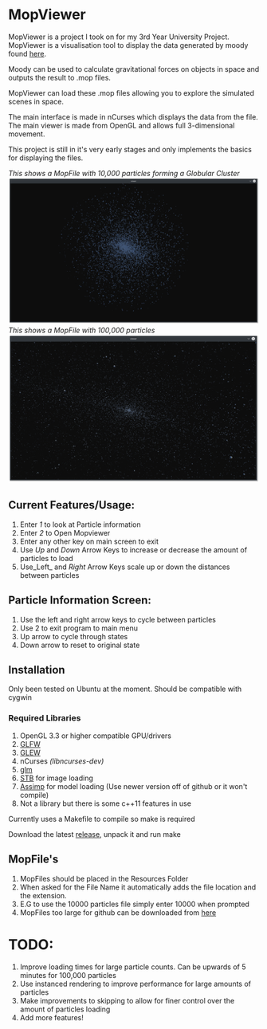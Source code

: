 # MopViewer
MopViewer is a project I took on for my 3rd Year University Project. MopViewer
is a visualisation tool to display the data generated by moody found [here](https://gitlab.com/carey.pridgeon/moody).

Moody can be used to calculate gravitational forces on objects in space and
outputs the result to .mop files.

MopViewer can load these .mop files allowing you to explore the simulated scenes
in space.

The main interface is made in nCurses which displays the data from the file.
The main viewer is made from OpenGL and allows full 3-dimensional movement.

This project is still in it's very early stages and only implements the basics
for displaying the files.

_This shows a MopFile with 10,000 particles forming a Globular Cluster_
![cluster](Resources/Images/cluster1.png "Globular Cluster")
_This shows a MopFile with 100,000 particles_
![100000](Resources/Images/100000.png "100000 Particles")

## Current Features/Usage:
1. Enter _1_ to look at Particle information
2. Enter _2_ to Open Mopviewer
3. Enter any other key on main screen to exit
4. Use _Up_ and _Down_ Arrow Keys to increase or decrease the amount of particles
to load
5. Use_Left_ and _Right_ Arrow Keys scale up or down the distances between particles

## Particle Information Screen:
1. Use the left and right arrow keys to cycle between particles
2. Use 2 to exit program to main menu
3. Up arrow to cycle through states
4. Down arrow to reset to original state

## Installation
Only been tested on Ubuntu at the moment. Should be compatible with cygwin
### Required Libraries
1. OpenGL 3.3 or higher compatible GPU/drivers
2. [GLFW](http://www.glfw.org/)
3. [GLEW](http://glew.sourceforge.net/)
4. nCurses _(libncurses-dev)_
5. [glm](http://glm.g-truc.net/0.9.7/index.html)
6. [STB](https://github.com/nothings/stb) for image loading
7. [Assimp](https://github.com/assimp/assimp) for model loading (Use newer version off of github or it won't compile)
8. Not a library but there is some c++11 features in use

Currently uses a Makefile to compile so make is required

Download the latest [release](https://github.com/Afrostie/Mopviewer/releases/tag/1.2), unpack it and run make

## MopFile's
1. MopFiles should be placed in the Resources Folder
2. When asked for the File Name it automatically adds the file location and the extension.
3. E.G to use the 10000 particles file simply enter 10000 when prompted
4. MopFiles too large for github can be downloaded from [here](https://www.dropbox.com/sh/9mq6s7wrj2i3udk/AABcujcJOI9ZtQ-YM0H6_1sRa?dl=0)

# TODO:
1. Improve loading times for large particle counts. Can be upwards of 5 minutes for 100,000 particles
2. Use instanced rendering to improve performance for large amounts of particles
3. Make improvements to skipping to allow for finer control over the amount of particles loading
4. Add more features!
